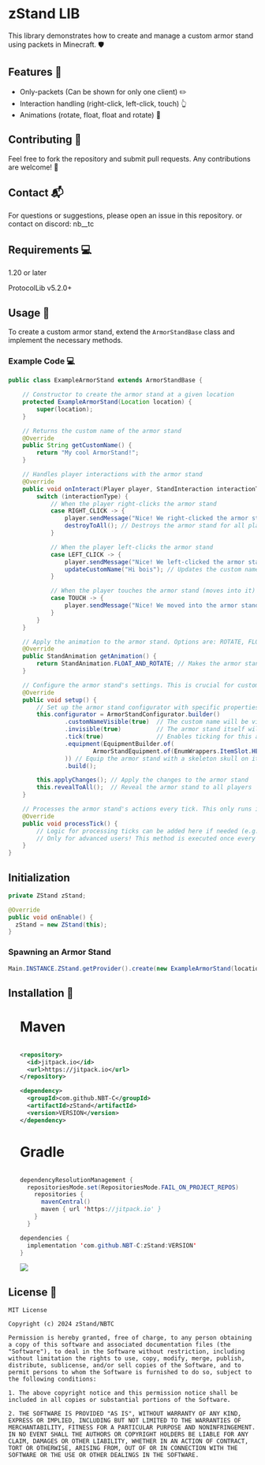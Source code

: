 <h1>zStand LIB</h1>
<p>This library demonstrates how to create and manage a custom armor stand using packets in Minecraft. 🛡️</p>

<h2>Features 🚀</h2>
<ul>
<li>Only-packets (Can be shown for only one client) ✏️</li>
<li>Interaction handling (right-click, left-click, touch) 👆</li>
<li>Animations (rotate, float, float and rotate) 💫</li>
</ul>

<h2>Contributing 🤝</h2>
<p>Feel free to fork the repository and submit pull requests. Any contributions are welcome! 🌟</p>

<h2>Contact 📬</h2>
<p>For questions or suggestions, please open an issue in this repository. or contact on discord: nb__tc</p>
</body>

<h2>Requirements 💻</h2>
<p>1.20 or later</p>
<p>ProtocolLib v5.2.0+</p>

<h2>Usage 📖</h2>
<p>To create a custom armor stand, extend the <code>ArmorStandBase</code> class and implement the necessary methods.</p>
<h3>Example Code 💻</h3>

```java
public class ExampleArmorStand extends ArmorStandBase {

    // Constructor to create the armor stand at a given location
    protected ExampleArmorStand(Location location) {
        super(location);
    }

    // Returns the custom name of the armor stand
    @Override
    public String getCustomName() {
        return "My cool ArmorStand!";
    }

    // Handles player interactions with the armor stand
    @Override
    public void onInteract(Player player, StandInteraction interactionType) {
        switch (interactionType) {
            // When the player right-clicks the armor stand
            case RIGHT_CLICK -> {
                player.sendMessage("Nice! We right-clicked the armor stand. (Destroy)");
                destroyToAll(); // Destroys the armor stand for all players
            }

            // When the player left-clicks the armor stand
            case LEFT_CLICK -> {
                player.sendMessage("Nice! We left-clicked the armor stand. (Name update)");
                updateCustomName("Hi bois"); // Updates the custom name of the armor stand
            }

            // When the player touches the armor stand (moves into it)
            case TOUCH -> {
                player.sendMessage("Nice! We moved into the armor stand :))");
            }
        }
    }

    // Apply the animation to the armor stand. Options are: ROTATE, FLOAT, or FLOAT_AND_ROTATE
    @Override
    public StandAnimation getAnimation() {
        return StandAnimation.FLOAT_AND_ROTATE; // Makes the armor stand float and rotate simultaneously
    }

    // Configure the armor stand's settings. This is crucial for customizing its behavior and appearance.
    @Override
    public void setup() {
        // Set up the armor stand configurator with specific properties
        this.configurator = ArmorStandConfigurator.builder()
                .customNameVisible(true)  // The custom name will be visible above the armor stand
                .invisible(true)          // The armor stand itself will be invisible
                .tick(true)               // Enables ticking for this armor stand (for animations)
                .equipment(EquipmentBuilder.of(
                        ArmorStandEquipment.of(EnumWrappers.ItemSlot.HEAD, new ItemStack(Material.SKELETON_SKULL))
                )) // Equip the armor stand with a skeleton skull on its head
                .build();

        this.applyChanges(); // Apply the changes to the armor stand
        this.revealToAll();  // Reveal the armor stand to all players
    }

    // Processes the armor stand's actions every tick. This only runs if .tick(true) is enabled in the configurator.
    @Override
    public void processTick() {
        // Logic for processing ticks can be added here if needed (e.g., animations or behavior updates)
        // Only for advanced users! This method is executed once every game tick (~20 times per second)
    }
}
```

<h2>Initialization</h2>

```java
private ZStand zStand;

@Override
public void onEnable() {
  zStand = new ZStand(this);
}
```


<h3>Spawning an Armor Stand</h3>

```java
Main.INSTANCE.ZStand.getProvider().create(new ExampleArmorStand(location));
```

<h2>Installation 🔧</h2>
<ol>

<h1>Maven</h1>

```xml

<repository>
  <id>jitpack.io</id>
  <url>https://jitpack.io</url>
</repository>

<dependency>
  <groupId>com.github.NBT-C</groupId>
  <artifactId>zStand</artifactId>
  <version>VERSION</version>
</dependency>

```
<h1>Gradle</h1>

```java

dependencyResolutionManagement {
  repositoriesMode.set(RepositoriesMode.FAIL_ON_PROJECT_REPOS)
    repositories {
      mavenCentral()
      maven { url 'https://jitpack.io' }
    }
  }

dependencies {
  implementation 'com.github.NBT-C:zStand:VERSION'
}

```
[![](https://jitpack.io/v/NBT-C/zStand.svg)](https://jitpack.io/#NBT-C/zStand)

</ol>


<h2>License 📄</h2>

```
MIT License

Copyright (c) 2024 zStand/NBTC

Permission is hereby granted, free of charge, to any person obtaining a copy of this software and associated documentation files (the "Software"), to deal in the Software without restriction, including without limitation the rights to use, copy, modify, merge, publish, distribute, sublicense, and/or sell copies of the Software, and to permit persons to whom the Software is furnished to do so, subject to the following conditions:

1. The above copyright notice and this permission notice shall be included in all copies or substantial portions of the Software.

2. THE SOFTWARE IS PROVIDED "AS IS", WITHOUT WARRANTY OF ANY KIND, EXPRESS OR IMPLIED, INCLUDING BUT NOT LIMITED TO THE WARRANTIES OF MERCHANTABILITY, FITNESS FOR A PARTICULAR PURPOSE AND NONINFRINGEMENT. IN NO EVENT SHALL THE AUTHORS OR COPYRIGHT HOLDERS BE LIABLE FOR ANY CLAIM, DAMAGES OR OTHER LIABILITY, WHETHER IN AN ACTION OF CONTRACT, TORT OR OTHERWISE, ARISING FROM, OUT OF OR IN CONNECTION WITH THE SOFTWARE OR THE USE OR OTHER DEALINGS IN THE SOFTWARE.
```


</html>
